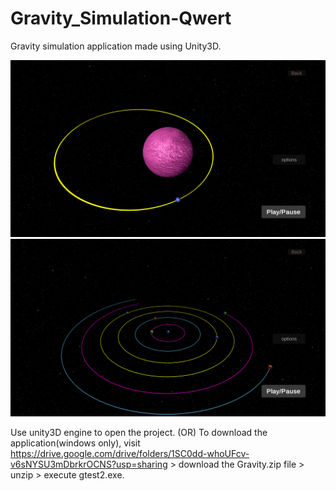 # Gravity_Simulation-Qwert
Gravity simulation application made using Unity3D.

<img src="gtest2/images/G2.png" width=600>
<img src="gtest2/images/G1.png" width=600>

Use unity3D engine to open the project.
(OR) To download the application(windows only), visit https://drive.google.com/drive/folders/1SC0dd-whoUFcv-v6sNYSU3mDbrkrOCNS?usp=sharing > download the Gravity.zip file > unzip > execute gtest2.exe. 
